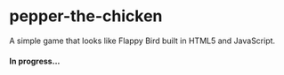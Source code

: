 # pepper-the-chicken
A simple game that looks like Flappy Bird built in HTML5 and JavaScript.

#### In progress...
